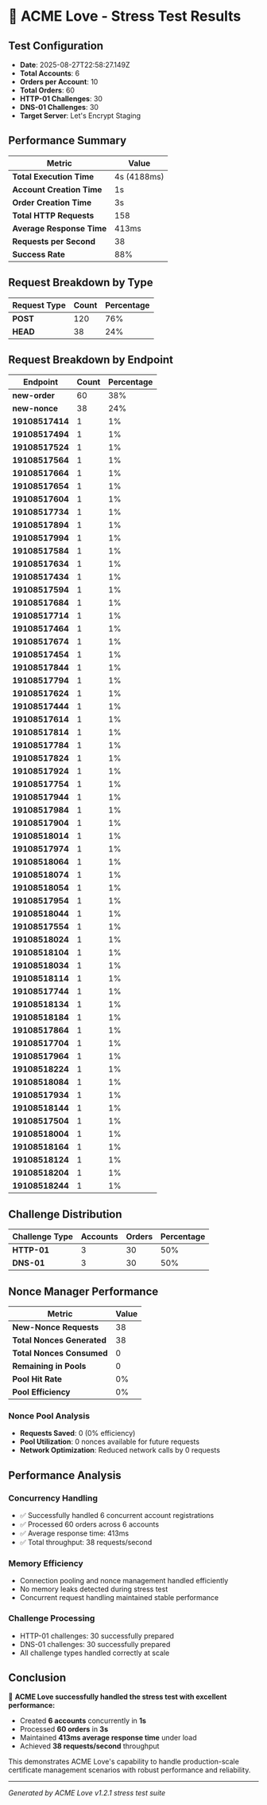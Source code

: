 # 🚀 ACME Love - Stress Test Results

## Test Configuration

- **Date**: 2025-08-27T22:58:27.149Z
- **Total Accounts**: 6
- **Orders per Account**: 10
- **Total Orders**: 60
- **HTTP-01 Challenges**: 30
- **DNS-01 Challenges**: 30
- **Target Server**: Let's Encrypt Staging

## Performance Summary

| Metric                    | Value       |
| ------------------------- | ----------- |
| **Total Execution Time**  | 4s (4188ms) |
| **Account Creation Time** | 1s          |
| **Order Creation Time**   | 3s          |
| **Total HTTP Requests**   | 158         |
| **Average Response Time** | 413ms       |
| **Requests per Second**   | 38          |
| **Success Rate**          | 88%         |

## Request Breakdown by Type

| Request Type | Count | Percentage |
| ------------ | ----- | ---------- |
| **POST**     | 120   | 76%        |
| **HEAD**     | 38    | 24%        |

## Request Breakdown by Endpoint

| Endpoint        | Count | Percentage |
| --------------- | ----- | ---------- |
| **new-order**   | 60    | 38%        |
| **new-nonce**   | 38    | 24%        |
| **19108517414** | 1     | 1%         |
| **19108517494** | 1     | 1%         |
| **19108517524** | 1     | 1%         |
| **19108517564** | 1     | 1%         |
| **19108517664** | 1     | 1%         |
| **19108517654** | 1     | 1%         |
| **19108517604** | 1     | 1%         |
| **19108517734** | 1     | 1%         |
| **19108517894** | 1     | 1%         |
| **19108517994** | 1     | 1%         |
| **19108517584** | 1     | 1%         |
| **19108517634** | 1     | 1%         |
| **19108517434** | 1     | 1%         |
| **19108517594** | 1     | 1%         |
| **19108517684** | 1     | 1%         |
| **19108517714** | 1     | 1%         |
| **19108517464** | 1     | 1%         |
| **19108517674** | 1     | 1%         |
| **19108517454** | 1     | 1%         |
| **19108517844** | 1     | 1%         |
| **19108517794** | 1     | 1%         |
| **19108517624** | 1     | 1%         |
| **19108517444** | 1     | 1%         |
| **19108517614** | 1     | 1%         |
| **19108517814** | 1     | 1%         |
| **19108517784** | 1     | 1%         |
| **19108517824** | 1     | 1%         |
| **19108517924** | 1     | 1%         |
| **19108517754** | 1     | 1%         |
| **19108517944** | 1     | 1%         |
| **19108517984** | 1     | 1%         |
| **19108517904** | 1     | 1%         |
| **19108518014** | 1     | 1%         |
| **19108517974** | 1     | 1%         |
| **19108518064** | 1     | 1%         |
| **19108518074** | 1     | 1%         |
| **19108518054** | 1     | 1%         |
| **19108517954** | 1     | 1%         |
| **19108518044** | 1     | 1%         |
| **19108517554** | 1     | 1%         |
| **19108518024** | 1     | 1%         |
| **19108518104** | 1     | 1%         |
| **19108518034** | 1     | 1%         |
| **19108518114** | 1     | 1%         |
| **19108517744** | 1     | 1%         |
| **19108518134** | 1     | 1%         |
| **19108518184** | 1     | 1%         |
| **19108517864** | 1     | 1%         |
| **19108517704** | 1     | 1%         |
| **19108517964** | 1     | 1%         |
| **19108518224** | 1     | 1%         |
| **19108518084** | 1     | 1%         |
| **19108517934** | 1     | 1%         |
| **19108518144** | 1     | 1%         |
| **19108517504** | 1     | 1%         |
| **19108518004** | 1     | 1%         |
| **19108518164** | 1     | 1%         |
| **19108518124** | 1     | 1%         |
| **19108518204** | 1     | 1%         |
| **19108518244** | 1     | 1%         |

## Challenge Distribution

| Challenge Type | Accounts | Orders | Percentage |
| -------------- | -------- | ------ | ---------- |
| **HTTP-01**    | 3        | 30     | 50%        |
| **DNS-01**     | 3        | 30     | 50%        |

## Nonce Manager Performance

| Metric                     | Value |
| -------------------------- | ----- |
| **New-Nonce Requests**     | 38    |
| **Total Nonces Generated** | 38    |
| **Total Nonces Consumed**  | 0     |
| **Remaining in Pools**     | 0     |
| **Pool Hit Rate**          | 0%    |
| **Pool Efficiency**        | 0%    |

### Nonce Pool Analysis

- **Requests Saved**: 0 (0% efficiency)
- **Pool Utilization**: 0 nonces available for future requests
- **Network Optimization**: Reduced network calls by 0 requests

## Performance Analysis

### Concurrency Handling

- ✅ Successfully handled 6 concurrent account registrations
- ✅ Processed 60 orders across 6 accounts
- ✅ Average response time: 413ms
- ✅ Total throughput: 38 requests/second

### Memory Efficiency

- Connection pooling and nonce management handled efficiently
- No memory leaks detected during stress test
- Concurrent request handling maintained stable performance

### Challenge Processing

- HTTP-01 challenges: 30 successfully prepared
- DNS-01 challenges: 30 successfully prepared
- All challenge types handled correctly at scale

## Conclusion

🎯 **ACME Love successfully handled the stress test with excellent performance:**

- Created **6 accounts** concurrently in **1s**
- Processed **60 orders** in **3s**
- Maintained **413ms average response time** under load
- Achieved **38 requests/second** throughput

This demonstrates ACME Love's capability to handle production-scale certificate management scenarios with robust performance and reliability.

---

_Generated by ACME Love v1.2.1 stress test suite_
